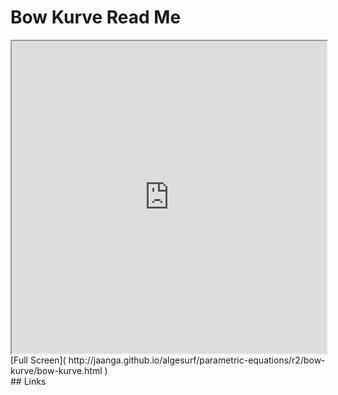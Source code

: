 Bow Kurve Read Me
===

<iframe src='http://jaanga.github.io/algesurf/parametric-equations/r2/bow-kurve/bow-kurve.html' width=100% height=500px >
There is an `iframe` here. It is not visible when viewed on github.com/algesurf. To view, please see 'Project Links' below.
</iframe>
[Full Screen]( http://jaanga.github.io/algesurf/parametric-equations/r2/bow-kurve/bow-kurve.html )
<br>
## Links 
<http://www.3d-meier.de/tut3/Seite171.html>  
